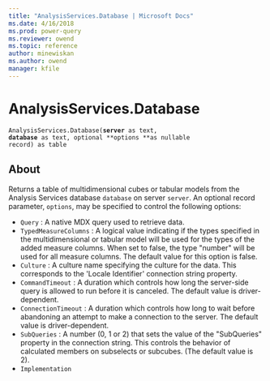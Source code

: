 ```yaml
---
title: "AnalysisServices.Database | Microsoft Docs"
ms.date: 4/16/2018
ms.prod: power-query
ms.reviewer: owend
ms.topic: reference
author: minewiskan
ms.author: owend
manager: kfile
---
```

# AnalysisServices.Database
<code>AnalysisServices.Database(**server** as text, **database** as text, optional **options **as nullable record) as table</code>

## About
Returns a table of multidimensional cubes or tabular models from the Analysis Services database <code>database</code> on server <code>server</code>. An optional record parameter, <code>options</code>, may be specified to control the following options: 



* <code>Query</code> : A native MDX query used to retrieve data.
* <code>TypedMeasureColumns</code> : A logical value indicating if the types specified in the multidimensional or tabular model will be used for the types of the added measure columns. When set to false, the type &quot;number&quot; will be used for all measure columns. The default value for this option is false.
* <code>Culture</code> : A culture name specifying the culture for the data. This corresponds to the &#39;Locale Identifier&#39; connection string property.
* <code>CommandTimeout</code> : A duration which controls how long the server-side query is allowed to run before it is canceled. The default value is driver-dependent.
* <code>ConnectionTimeout</code> : A duration which controls how long to wait before abandoning an attempt to make a connection to the server. The default value is driver-dependent.
*  <code>SubQueries</code> : A number (0, 1 or 2) that sets the value of the &quot;SubQueries&quot; property in the connection string. This controls the behavior of calculated members on subselects or subcubes. (The default value is 2).
*  <code>Implementation</code>
  
